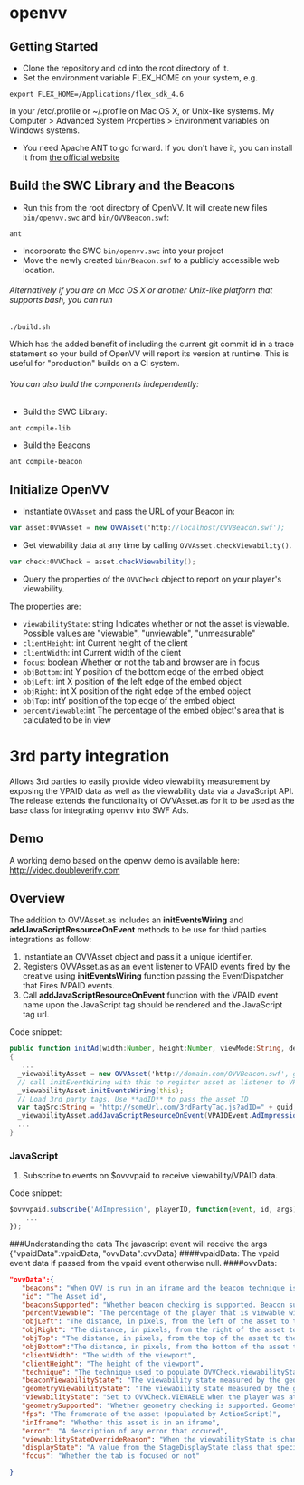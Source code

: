 openvv
======

## Getting Started
* Clone the repository and cd into the root directory of it.
* Set the environment variable FLEX_HOME on your system, e.g.

```
export FLEX_HOME=/Applications/flex_sdk_4.6
```
in your /etc/.profile or ~/.profile on Mac OS X, or Unix-like systems.  My Computer > Advanced System Properties > Environment variables on Windows systems.

* You need Apache ANT to go forward. If you don't have it, you can install it from [the official website](http://ant.apache.org/)

## Build the SWC Library and the Beacons

* Run this from the root directory of OpenVV. It will create new files `bin/openvv.swc` and `bin/OVVBeacon.swf`:

```
ant
```

* Incorporate the SWC `bin/openvv.swc` into your project
* Move the newly created `bin/Beacon.swf` to a publicly accessible web location.


###### Alternatively if you are on Mac OS X or another Unix-like platform that supports bash, you can run

```
./build.sh
```

Which has the added benefit of including the current git commit id in a trace statement so your build of OpenVV will report its version at runtime.   This is useful for "production" builds on a CI system.

###### You can also build the components independently:

* Build the SWC Library:

```
ant compile-lib
```

* Build the Beacons

```
ant compile-beacon
```


## Initialize OpenVV
* Instantiate `OVVAsset` and pass the URL of your Beacon in:
```actionscript
var asset:OVVAsset = new OVVAsset('http://localhost/OVVBeacon.swf');
```
* Get viewability data at any time by calling `OVVAsset.checkViewability()`.
```actionscript
var check:OVVCheck = asset.checkViewability();
```
* Query the properties of the `OVVCheck` object to report on your player's viewability.

The properties are:

* <code>viewabilityState</code>: string Indicates whether or not the asset is viewable. Possible values are "viewable", "unviewable", "unmeasurable"
* <code>clientHeight</code>: int Current height of the client
* <code>clientWidth</code>: int Current width of the client
* <code>focus</code>: boolean Whether or not the tab and browser are in focus
* <code>objBottom</code>: int Y position of the bottom edge of the embed object
* <code>objLeft</code>: int X position of the left edge of the embed object
* <code>objRight</code>: int X position of the right edge of the embed object
* <code>objTop</code>: intY position of the top edge of the embed object
* <code>percentViewable</code>:int The percentage of the embed object's area that is calculated to be in view


3rd party integration
==========================

Allows 3rd parties to easily provide video viewability measurement by exposing the VPAID data as well as the viewability data via a JavaScript API.  The release extends the functionality of OVVAsset.as for it to be used as the base class for integrating openvv into SWF Ads.

## Demo
A working demo based on the openvv demo is available here: http://video.doubleverify.com
## Overview
The addition to OVVAsset.as includes an **initEventsWiring** and **addJavaScriptResourceOnEvent** methods to be use for third parties integrations as follow:

1.  Instantiate an OVVAsset object and pass it a unique identifier.
2.  Registers OVVAsset.as as an event listener to VPAID events fired by the creative using **initEventsWiring** function passing the EventDispatcher that Fires IVPAID events.
3.  Call **addJavaScriptResourceOnEvent** function with the VPAID event name upon the JavaScript tag should be rendered and the JavaScript tag url.

Code snippet:
```actionscript
public function initAd(width:Number, height:Number, viewMode:String, desiredBitrate:Number, creativeData:String, environmentVars:String):void
{
   ...
  _viewabilityAsset = new OVVAsset('http://domain.com/OVVBeacon.swf', guid);
  // call initEventWiring with this to register asset as listener to VPAID events
  _viewabilityAsset.initEventsWiring(this);
  // Load 3rd party tags. Use **adID** to pass the asset ID
  var tagSrc:String = "http://someUrl.com/3rdPartyTag.js?adID=" + guid;
  _viewabilityAsset.addJavaScriptResourceOnEvent(VPAIDEvent.AdImpression, tagSrc);
  ...
}
```

### JavaScript
1.	Subscribe to events on $ovvvpaid to receive viewability/VPAID data.

Code snippet:
```javascript
$ovvvpaid.subscribe('AdImpression', playerID, function(event, id, args) {
  	...
});
```

###Understanding the data
The javascript event will receive the args {"vpaidData":vpaidData, "ovvData":ovvData}
####vpaidData:
The vpaid event data if passed from the vpaid event otherwise null.
####ovvData:

```json
"ovvData":{
   "beacons": "When OVV is run in an iframe and the beacon technique is used, this array is populated with the states of each beacon, identified by their index. True means the beacon was viewable and false means the beacon was unviewable. Beacon 0 is the "control beacon" and should always be false",
   "id": "The Asset id",
   "beaconsSupported": "Whether beacon checking is supported. Beacon support is defined by placing a "control beacon" SWF off screen, and verifying that it is throttled as expected",
   "percentViewable": "The percentage of the player that is viewable within the viewport",
   "objLeft": "The distance, in pixels, from the left of the asset to the left of the viewport",
   "objRight": "The distance, in pixels, from the right of the asset to the right of the viewport",
   "objTop": "The distance, in pixels, from the top of the asset to the top of the viewport",
   "objBottom":"The distance, in pixels, from the bottom of the asset to the bottom of the viewport",
   "clientWidth": "The width of the viewport",
   "clientHeight": "The height of the viewport",
   "technique": "The technique used to populate OVVCheck.viewabilityState. Will be either OVV.GEOMETRY when OVV is run in the root page, or OVV.BEACON when OVV is run in an iframe. When in debug mode, will always remain blank",
   "beaconViewabilityState": "The viewability state measured by the geometry technique. Only populated when OVV.DEBUG is true",
   "geometryViewabilityState": "The viewability state measured by the geometry technique. Only populated when OVV.DEBUG is true",
   "viewabilityState": "Set to OVVCheck.VIEWABLE when the player was at least 50% viewable. Set to OVVCheck when the player was less than 50% viewable. Set to OVVCheck.UNMEASURABLE when a determination could not be made",
   "geometrySupported": "Whether geometry checking is supported. Geometry support requires that the asset is not within an iframe",
   "fps": "The framerate of the asset (populated by ActionScript)",
   "inIframe": "Whether this asset is in an iframe",
   "error": "A description of any error that occured",
   "viewabilityStateOverrideReason": "When the viewabilityState is changed by ActionScript detecting that the asset is in fullscreen, this will be set to FULLSCREEN",
   "displayState": "A value from the StageDisplayState class that specifies which display state to use",
   "focus": "Whether the tab is focused or not"

}
```
